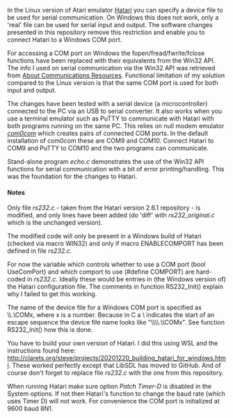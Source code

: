 In the Linux version of Atari emulator [Hatari](https://www.hatari-emu.org/index.html) you can specify a device file to be used for serial communication. On Windows this does not work, only a 'real' file can be used for serial input and output. The software changes presented in this repository remove this restriction and enable you to connect Hatari to a Windows COM port.

For accessing a COM port on Windows the fopen/fread/fwrite/fclose functions have been replaced with their equivalents from the Win32 API. The info I used on serial communication via the Win32 API was retrieved from [About Communications Resources](https://learn.microsoft.com/en-us/windows/win32/devio/about-communications-resources). Functional limitation of my solution compared to the Linux version is that the same COM port is used for both input and output.

The changes have been tested with a serial device (a microcontroller) connected to the PC via an USB to serial converter. It also works when you use a terminal emulator such as PuTTY to communicate with Hatari with both programs running on the same PC. This relies on null modem emulator [*com0com*](https://com0com.sourceforge.net/) which creates pairs of connected COM ports. In the default installation of com0com these are COM9 and COM10. Connect Hatari to COM9 and PuTTY to COM10 and the two programs can communicate.

Stand-alone program *echo.c* demonstrates the use of the Win32 API functions for serial communication with a bit of error printing/handling. This was the foundation for the changes to Hatari.

#### Notes

Only file *rs232.c* - taken from the Hatari version 2.6.1 repository - is modified, and only lines have been added (do 'diff' with *rs232_original.c* which is the unchanged version).

The modified code will only be present in a Windows build of Hatari (checked via macro WIN32) and only if macro ENABLECOMPORT has been defined in file *rs232.c*.

For now the variable which controls whether to use a COM port (bool UseComPort) and which comport to use (#define COMPORT) are hard-coded in *rs232.c*. Ideally these would be entries in (the Windows version of) the Hatari configuration file. The comments in function RS232_Init() explain why I failed to get this working.

The name of the device file for a Windows COM port is specified as \\\\.\\COMx, where x is a number. Because in C a \\ indicates the start of an escape sequence the device file name looks like "\\\\\\\\.\\\\COMx". See function RS232_Init() how this is done.

You have to build your own version of Hatari. I did this using WSL and the instructions found here: http://clarets.org/steve/projects/20201220_building_hatari_for_windows.html. These worked perfectly except that LibSDL has moved to GitHub. And of course don't forget to replace file *rs232.c* with the one from this repository.

When running Hatari make sure option *Patch Timer-D* is disabled in the System options. If not then Hatari's function to change the baud rate (which uses Timer D) will not work. For convenience the COM port is initialized at 9600 baud 8N1.
